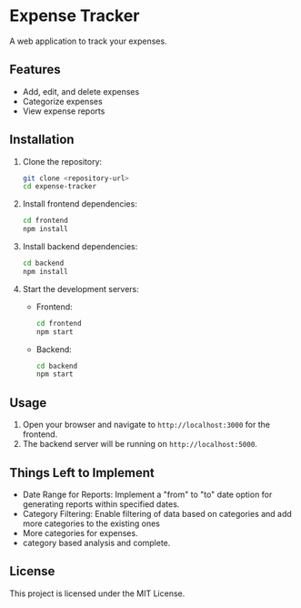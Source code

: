 # Expense Tracker

A web application to track your expenses.

## Features

- Add, edit, and delete expenses
- Categorize expenses
- View expense reports

## Installation

1. Clone the repository:
    ```bash
    git clone <repository-url>
    cd expense-tracker
    ```

2. Install frontend dependencies:
    ```bash
    cd frontend
    npm install
    ```

3. Install backend dependencies:
    ```bash
    cd backend
    npm install
    ```

4. Start the development servers:
    - Frontend:
        ```bash
        cd frontend
        npm start
        ```
    - Backend:
        ```bash
        cd backend
        npm start
        ```

## Usage

1. Open your browser and navigate to `http://localhost:3000` for the frontend.
2. The backend server will be running on `http://localhost:5000`.

## Things Left to Implement
- Date Range for Reports: Implement a "from" to "to" date option for generating reports within specified dates.
- Category Filtering: Enable filtering of data based on categories and add more categories to the existing ones
- More categories for expenses.
- category based analysis and complete.

## License

This project is licensed under the MIT License.
